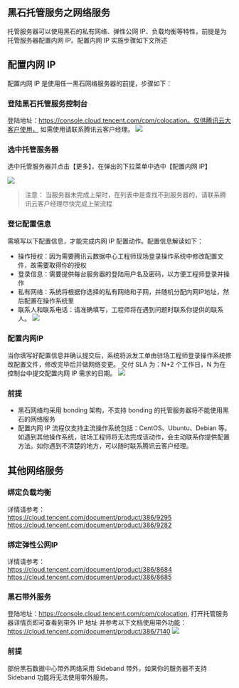 ## 黑石托管服务之网络服务
托管服务器可以使用黑石的私有网络、弹性公网 IP、负载均衡等特性，前提是为托管服务器配置内网 IP。配置内网 IP 实施步骤如下文所述

## 配置内网 IP
配置内网 IP 是使用任一黑石网络服务器的前提，步骤如下：

### 登陆黑石托管服务控制台
登陆地址：https://console.cloud.tencent.com/cpm/colocation。仅供腾讯云大客户使用， 如需使用请联系腾讯云客户经理。
![](https://main.qcloudimg.com/raw/5e062f80542aa6ffe3bf5eb6965f36e6.png)

### 选中托管服务器
选中托管服务器并点击【更多】，在弹出的下拉菜单中选中【配置内网 IP】

![](https://main.qcloudimg.com/raw/0ed4bf777fc46366d0d205284b5261a9.png)

>注意：
>当服务器未完成上架时，在列表中是查找不到服务器的，请联系腾讯云客户经理尽快完成上架流程

### 登记配置信息
需填写以下配置信息，才能完成内网 IP 配置动作。配置信息解读如下：
- 操作授权：因为需要腾讯云数据中心工程师现场登录操作系统中修改配置文件，故需要取得你的授权
- 登录信息：需要提供每台服务器的登陆用户名及密码，以方便工程师登录并操作
- 私有网络：系统将根据你选择的私有网络和子网，并随机分配内网IP地址，然后配置在操作系统里
- 联系人和联系电话：请准确填写，工程师将在遇到问题时联系你提供的联系人。
![](https://main.qcloudimg.com/raw/dc153d836d9c6944ecbcc3498efa507a.png)

### 配置内网IP
当你填写好配置信息并确认提交后，系统将派发工单由驻场工程师登录操作系统修改配置文件，修改完毕后并做网络变更。
交付 SLA 为：N+2 个工作日，N 为在控制台中提交配置内网 IP 需求的日期。
![](https://main.qcloudimg.com/raw/e77647fd6e3e4808da3644a99ed20fb8.png)

### 前提

- 黑石网络均采用 bonding 架构，不支持 bonding 的托管服务器将不能使用黑石的网络服务
- 配置内网 IP 流程仅支持主流操作系统包括：CentOS、Ubuntu、Debian 等。如遇到其他操作系统，驻场工程师将无法完成该动作，会主动联系你提供配置方法。如你遇到不清楚的地方，可以随时联系腾讯云客户经理。

## 其他网络服务
### 绑定负载均衡
详情请参考：</br>
https://cloud.tencent.com/document/product/386/9295</br>
https://cloud.tencent.com/document/product/386/9282

### 绑定弹性公网IP
详情请参考：</br>
https://cloud.tencent.com/document/product/386/8684</br>
https://cloud.tencent.com/document/product/386/8685

### 黑石带外服务
登陆地址：https://console.cloud.tencent.com/cpm/colocation, 打开托管服务器详情页即可查看到带外 IP 地址
并参考以下文档使用带外功能：https://cloud.tencent.com/document/product/386/7140
![](https://main.qcloudimg.com/raw/c43e94c128060e33f3af924f65fd34e6.png)

### 前提
部份黑石数据中心带外网络采用 Sideband 带外，如果你的服务器不支持  Sideband 功能将无法使用带外服务。